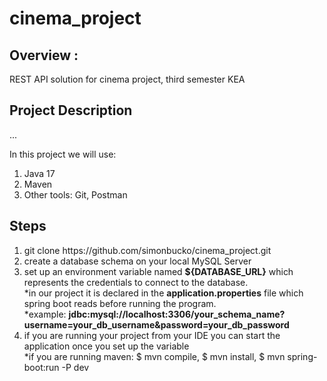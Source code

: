 # cinema_project
 
## Overview :
REST API solution for cinema project, third semester KEA

## Project Description
...

In this project we will use:
<ol>
  <li>Java 17</li>
  <li>Maven</li>
  <li>Other tools: Git, Postman</li>
 </ol>
 
 ## Steps
  <ol>
  <li>git clone https://github.com/simonbucko/cinema_project.git</li>
  <li>create a database schema on your local MySQL Server</li>
  <li>set up an environment variable named <b>${DATABASE_URL}</b> which represents the credentials to connect to the database.
   <br>*in our project it is declared in the <b>application.properties</b> file which spring boot reads before running the program.
   <br>*example: <b>jdbc:mysql://localhost:3306/your_schema_name?username=your_db_username&password=your_db_password</b>
  <li>if you are running your project from your IDE you can start the application once you set up the variable</li>
      *if you are running maven: $ mvn compile, $ mvn install, $ mvn spring-boot:run -P dev
 </ol>
 

 
